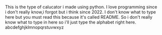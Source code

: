 This is the type of calucator i made using python. I love programming since i don't really know,i forgot but i think since 2022. I don't know what to type here but you must read this because it's called README. So i don't really know what to type in here so i'll just type the alphabet right here. abcdefghjklmnopqrstuvwxyz
